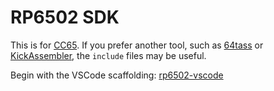 # RP6502 SDK

This is for [CC65](https://cc65.github.io/). If you prefer another tool, such as [64tass](https://tass64.sourceforge.net/) or [KickAssembler](http://theweb.dk/KickAssembler), the `include` files may be useful.

Begin with the VSCode scaffolding: [rp6502-vscode](https://github.com/picocomputer/rp6502-vscode)
